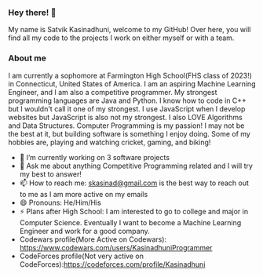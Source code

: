 ### Hey there! 👋
My name is Satvik Kasinadhuni, welcome to my GitHub! Over here, you will find all my code to the projects I work on either myself or with a team.  

### About me
I am currently a sophomore at Farmington High School(FHS class of 2023!) in Connecticut, United States of America. I am an aspiring Machine Learning Engineer, and I am also a competitive programmer. My strongest programming languages are Java and Python. I know how to code in C++ but I wouldn't call it one of my strongest. I use JavaScript when I develop websites but JavaScript is also not my strongest. I also LOVE Algorithms and Data Structures. Computer Programming is my passion! I may not be the best at it, but building software is something I enjoy doing. Some of my hobbies are, playing and watching cricket, gaming, and biking!

- 🔭 I’m currently working on 3 software projects 
- 💬 Ask me about anything Competitive Programming related and I will try my best to answer! 
- 📫 How to reach me: skasinad@gmail.com is the best way to reach out to me as I am more active on my emails
- 😄 Pronouns: He/Him/His 
- ⚡ Plans after High School: I am interested to go to college and major in Computer Science. Eventually I want to become a Machine Learning Engineer and work for a good company.  
- Codewars profile(More Active on Codewars): https://www.codewars.com/users/KasinadhuniProgrammer 
- CodeForces profile(Not very active on CodeForces):https://codeforces.com/profile/Kasinadhuni




<!--
**KasinadhuniProgrammer/KasinadhuniProgrammer** is a ✨ _special_ ✨ repository because its `README.md` (this file) appears on your GitHub profile.
